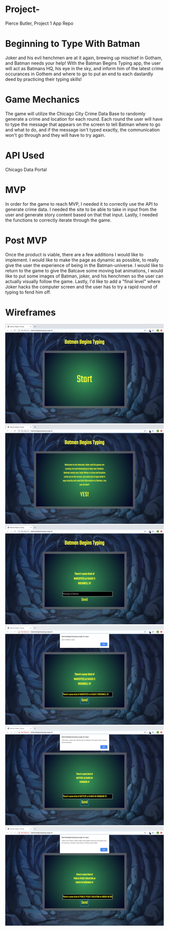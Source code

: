 # Project-
Pierce Butler, Project  1 App Repo

# Beginning to Type With Batman

Joker and his evil henchmen are at it again, brewing up mischief in Gotham, and Batman needs your help! With the Batman Begins Typing app, the user will act as Batmans HQ, his eye in the sky, and inform him of the latest crime occurances in Gothem and where to go to put an end to each dastardly deed by practicing their typing skills! 

# Game Mechanics

The game will utilize the Chicago City Crime Data Base to randomly generate a crime and location for each round. Each round the user will have to type the message that appears on the screen to tell Batman where to go and what to do, and if the message isn't typed exactly, the communication won't go through and they will have to try again.

# API Used

Chicago Data Portal

# MVP

In order for the game to reach MVP, I needed it to correctly use the API to generate crime data. I needed the site to be able to take in input from the user and generate story content based on that that input. Lastly, I needed the functions to correctly iterate through the game.

# Post MVP

Once the product is viable, there are a few additions I would like to implement. I would like to make the page as dynamic as possible, to really give the user the experience of being in the Batman-universe. I would like to return to the game to give the Batcave some moving bat animations, I would like to put some images of Batman, joker, and his henchmen so the user can actually visually follow the game. Lastly, I'd like to add a "final level" where Joker hacks the computer screen and the user has to try a rapid round of typing to fend him off. 

# Wireframes

<img src ="Wireframes/Screen Shot 2020-02-07 at 10.14.00 AM.png">
<img src ="Wireframes/Screen Shot 2020-02-07 at 10.14.06 AM.png">
<img src ="Wireframes/Screen Shot 2020-02-07 at 10.14.19 AM.png">
<img src ="Wireframes/Screen Shot 2020-02-07 at 10.14.31 AM.png">
<img src ="Wireframes/Screen Shot 2020-02-07 at 10.14.52 AM.png">
<img src ="Wireframes/Screen Shot 2020-02-07 at 10.15.16 AM.png">



